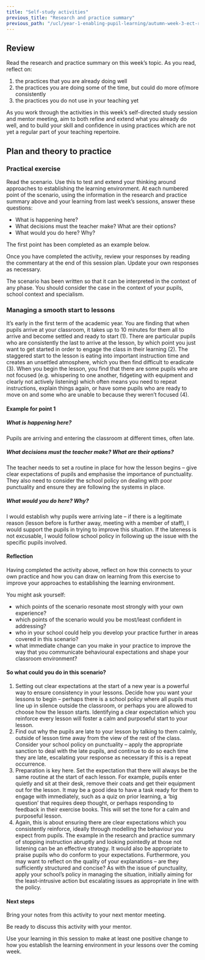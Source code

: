 ```yaml
---
title: "Self-study activities"
previous_title: "Research and practice summary"
previous_path: "/ucl/year-1-enabling-pupil-learning/autumn-week-3-ect-research-and-practice-summary"
---
```


## Review

Read the research and practice summary on this week’s topic. As you read, reflect on:

1. the practices that you are already doing well
2. the practices you are doing some of the time, but could do more of/more consistently
3. the practices you do not use in your teaching yet

As you work through the activities in this week’s self-directed study session and mentor meeting, aim to both refine and extend what you already do well, and to build your skill and confidence in using practices which are not yet a regular part of your teaching repertoire.

## Plan and theory to practice

### Practical exercise

Read the scenario. Use this to test and extend your thinking around approaches to establishing the learning environment.
At each numbered point of the scenario, using the information in the research and practice summary above and your learning from last week’s sessions, answer these questions:
 
 - What is happening here?
- What decisions must the teacher make? What are their options?
- What would you do here? Why?

The first point has been completed as an example below.

Once you have completed the activity, review your responses by reading the commentary at the end of this session plan. Update your own responses as necessary. 

The scenario has been written so that it can be interpreted in the context of any phase. You should consider the case in the context of your pupils, school context and specialism.



### Managing a smooth start to lessons
It’s early in the first term of the academic year. You are finding that when pupils
arrive at your classroom, it takes up to 10 minutes for them all to arrive and become
settled and ready to start (1). There are particular pupils who are consistently
the last to arrive at the lesson, by which point you just want to get started in
order to engage the class in their learning (2). The staggered start to the lesson
is eating into important instruction time and creates an unsettled atmosphere, which
you then find difficult to eradicate (3). When you begin the lesson, you find that
there are some pupils who are not focused (e.g. whispering to one another, fidgeting
with equipment and clearly not actively listening) which often means you need to
repeat instructions, explain things again, or have some pupils who are ready to move
on and some who are unable to because they weren’t focused (4). 

#### Example for point 1


##### What is happening here?
Pupils are arriving and entering the classroom at different times, often late.





##### What decisions must the teacher make? What are their options?
The teacher needs to set a routine in place for how the lesson begins – give clear expectations of pupils and emphasise the importance of punctuality. They also need to consider the school policy on dealing with poor punctuality and ensure they are following the systems in place.





##### What would you do here? Why?   
I would establish why pupils were arriving late – if there is a legitimate reason (lesson before is further away, meeting with a member of staff), I would support the pupils in trying to improve this situation. If the lateness is not excusable, I would follow school policy in following up the issue with the specific pupils involved.



#### Reflection

Having completed the activity above, reflect on how this connects to your own practice and how you can draw on learning from this exercise to improve your approaches to establishing the learning environment.

You might ask yourself:

- which points of the scenario resonate most strongly with your own experience?
- which points of the scenario would you be most/least confident in addressing?
- who in your school could help you develop your practice further in areas covered in this scenario?
- what immediate change can you make in your practice to improve the way that you communicate behavioural expectations and shape your classroom environment?

#### So what could you do in this scenario?

1. Setting out clear expectations at the start of a new year is a powerful way to ensure consistency in your lessons. Decide how you want your lessons to begin – perhaps there is a school policy where all pupils must line up in silence outside the classroom, or perhaps you are allowed to choose how the lesson starts. Identifying a clear expectation which you reinforce every lesson will foster a calm and purposeful start to your lesson.
2. Find out why the pupils are late to your lesson by talking to them calmly, outside of lesson time away from the view of the rest of the class. Consider your school policy on punctuality – apply the appropriate sanction to deal with the late pupils, and continue to do so each time they are late, escalating your response as necessary if this is a repeat occurrence.
3. Preparation is key here. Set the expectation that there will always be the same routine at the start of each lesson. For example, pupils enter quietly and sit at their desk, remove their coats and get their equipment out for the lesson. It may be a good idea to have a task ready for them to engage with immediately, such as a quiz on prior learning, a ‘big question’ that requires deep thought, or perhaps responding to feedback in their exercise books. This will set the tone for a calm and purposeful lesson.
4. Again, this is about ensuring there are clear expectations which you consistently reinforce, ideally through modelling the behaviour you expect from pupils. The example in the research and practice summary of stopping instruction abruptly and looking pointedly at those not listening can be an effective strategy. It would also be appropriate to praise pupils who do conform to your expectations. Furthermore, you may want to reflect on the quality of your explanations – are they sufficiently structured and concise? As with the issue of punctuality, apply your school’s policy in managing the situation, initially aiming for the least-intrusive action but escalating issues as appropriate in line with the policy.

#### Next steps

Bring your notes from this activity to your next mentor meeting.

Be ready to discuss this activity with your mentor. 

Use your learning in this session to make at least one positive change to how you establish the learning environment in your lessons over the coming week.
